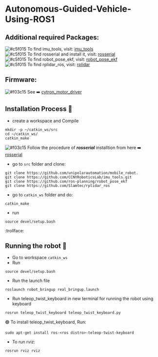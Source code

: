 # Autonomous-Guided-Vehicle-Using-ROS1

 ## Additional required Packages:

 ![#c5f015](https://placehold.co/15x15/c5f015/c5f015.png) To find imu_tools, visit: [imu_tools](https://github.com/CCNYRoboticsLab/imu_tools) <br />
 ![#c5f015](https://placehold.co/15x15/c5f015/c5f015.png) To find rosserial and install it, visit: [rosserial](http://wiki.ros.org/rosserial_arduino/Tutorials/Arduino%20IDE%20Setup) <br />
 ![#c5f015](https://placehold.co/15x15/c5f015/c5f015.png) To find robot_pose_ekf, visit: [robot_pose_ekf](http://wiki.ros.org/robot_pose_ekf) <br />
 ![#c5f015](https://placehold.co/15x15/c5f015/c5f015.png) To find rplidar_ros, visit: [rplidar](https://github.com/Slamtec/rplidar_ros) <br />
    
## Firmware:
 ![#f03c15](https://www.iconsdb.com/icons/download/color/f03c15/circle-16.png) See :arrow_right: [cytron_motor_driver](https://github.com/unipolarautomation/mobile_robot/tree/main/firmware/cytron_motor_driver) <br />

## Installation Process :toolbox:

 - create a workspace and Compile <br />

```
mkdir -p ~/catkin_ws/src
cd ~/catkin_ws/
catkin_make
```

![#f03c15](https://www.iconsdb.com/icons/download/color/f03c15/circle-16.png) Follow the procedure of ***rosserial*** installtion from here :arrow_right: [rosserial](http://wiki.ros.org/rosserial_arduino/Tutorials/Arduino%20IDE%20Setup) <br />

- go to `src` folder and clone: <br />

```
git clone https://github.com/unipolarautomation/mobile_robot.
git clone https://github.com/CCNYRoboticsLab/imu_tools.git
git clone https://github.com/ros-planning/robot_pose_ekf
git clone https://github.com/Slamtec/rplidar_ros
```

- go to `catkin_ws` folder and do: <br />
``` 
catkin_make
```
- run <br />
```
source devel/setup.bash
```
:trollface:

## Running the robot :rocket:
- Go to workspace `catkin_ws`
- Run 
```
source devel/setup.bash
```
- Run the launch file
```
roslaunch robot_bringup real_bringup.launch
```
- Run teleop_twist_keyboard in new terminal for running the robot using keyboard
```
rosrun teleop_twist_keyboard teleop_twist_keyboard.py
```
:purple_circle: To install teleop_twist_keyboard, Run: <br />
```
sudo apt-get install ros-<ros distro>-teleop-twist-keyboard
```
- To run rviz:
```
rosrun rviz rviz
```



